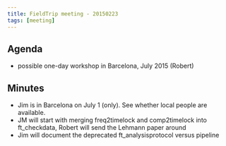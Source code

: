 ```yaml
---
title: FieldTrip meeting - 20150223
tags: [meeting]
---
```


## Agenda

- possible one-day workshop in Barcelona, July 2015 (Robert)

## Minutes

- Jim is in Barcelona on July 1 (only). See whether local people are available.
- JM will start with merging freq2timelock and comp2timelock into ft_checkdata, Robert will send the Lehmann paper around
- Jim will document the deprecated ft_analysisprotocol versus pipeline
